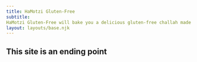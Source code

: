 ```yaml
---
title: HaMotzi Gluten-Free
subtitle: 
HaMotzi Gluten-Free will bake you a delicious gluten-free challah made from ingredients that are certified gluten-free, organic, non-GMO, and kosher and deliver the challah freshly baked Friday mornings in time for Shabbat every week.
layout: layouts/base.njk
---
```



## This site is an ending point

